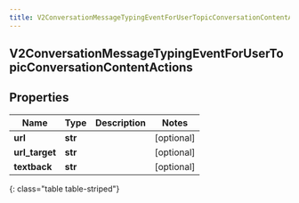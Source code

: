 ```yaml
---
title: V2ConversationMessageTypingEventForUserTopicConversationContentActions
---
```

## V2ConversationMessageTypingEventForUserTopicConversationContentActions

## Properties

|Name | Type | Description | Notes|
|------------ | ------------- | ------------- | -------------|
| **url** | **str** |  | [optional] |
| **url_target** | **str** |  | [optional] |
| **textback** | **str** |  | [optional] |
{: class="table table-striped"}


